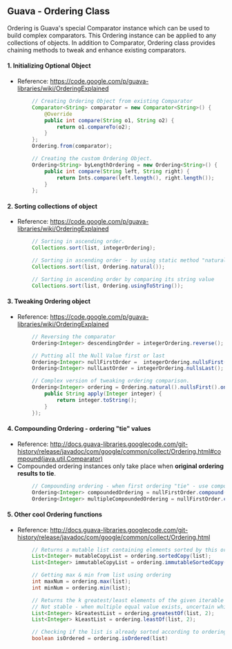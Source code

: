 ## Guava - Ordering Class

Ordering is Guava's special Comparator instance which can be used to build complex comparators. This Ordering instance can be applied to any collections of objects. In addition to Comparator, Ordering class provides chaining methods to tweak and enhance existing comparators.

#### 1. Initializing Optional Object
* Reference: https://code.google.com/p/guava-libraries/wiki/OrderingExplained
``` java
        // Creating Ordering Object from existing Comparator
        Comparator<String> comparator = new Comparator<String>() {
            @Override
            public int compare(String o1, String o2) {
                return o1.compareTo(o2);
            }
        };
        Ordering.from(comparator);

        // Creating the custom Ordering Object.
        Ordering<String> byLengthOrdering = new Ordering<String>() {
            public int compare(String left, String right) {
                return Ints.compare(left.length(), right.length());
            }
        };

```

#### 2. Sorting collections of object
* Reference: https://code.google.com/p/guava-libraries/wiki/OrderingExplained 
``` java
        // Sorting in ascending order.
        Collections.sort(list, integerOrdering);

        // Sorting in ascending order - by using static method "natural"
        Collections.sort(list, Ordering.natural());

        // Sorting in ascending order by comparing its string value
        Collections.sort(list, Ordering.usingToString());
```

#### 3. Tweaking Ordering object
* Reference: https://code.google.com/p/guava-libraries/wiki/OrderingExplained 
``` java
        // Reversing the comparator
        Ordering<Integer> descendingOrder = integerOrdering.reverse();

        // Putting all the Null Value first or last
        Ordering<Integer> nullFirstOrder =  integerOrdering.nullsFirst();
        Ordering<Integer> nullLastOrder = integerOrdering.nullsLast();

        // Complex version of tweaking ordering comparison.
        Ordering<Integer> ordering = Ordering.natural().nullsFirst().onResultOf(new Function<Integer, String>() {
            public String apply(Integer integer) {
                return integer.toString();
            }
        });
```

#### 4. Compounding Ordering - ordering "tie" values
* Reference: http://docs.guava-libraries.googlecode.com/git-history/release/javadoc/com/google/common/collect/Ordering.html#compound(java.util.Comparator)
* Compounded ordering instances only take place when **original ordering results to tie**.

``` java
        // Compounding ordering - when first ordering "tie" - use compound ordering to determine order.
        Ordering<Integer> compoundedOrdering = nullFirstOrder.compound(descendingOrder);
        Ordering<Integer> multipleCompoundedOrdering = nullFirstOrder.compound(Arrays.asList(descendingOrder, nullLastOrder));
```

#### 5. Other cool Ordering functions
* Reference: http://docs.guava-libraries.googlecode.com/git-history/release/javadoc/com/google/common/collect/Ordering.html
``` java
        // Returns a mutable list containing elements sorted by this ordering.
        List<Integer> mutableCopyList = ordering.sortedCopy(list);
        List<Integer> immutableCopyList = ordering.immutableSortedCopy(list);

        // Getting max & min from list using ordering
        int maxNum = ordering.max(list);
        int minNum = ordering.min(list);

        // Returns the k greatest/least elements of the given iterable according to this ordering.
        // Not stable - when multiple equal value exists, uncertain which one will get returned.
        List<Integer> kGreatestList = ordering.greatestOf(list, 2);
        List<Integer> kLeastList = ordering.leastOf(list, 2);

        // Checking if the list is already sorted according to ordering
        boolean isOrdered = ordering.isOrdered(list)
````
